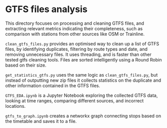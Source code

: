 # GTFS files analysis
This directory focuses on processing and cleaning GTFS files, and extracting relevant metrics indicating their completeness, such as comparison with stations from other sources like OSM or Trainline.

`clean_gtfs_files.py` provides an optimised way to clean up a list of GTFS files, by identifying duplicates, filtering by route types and date, and removing unnecessary files. It uses threading, and is faster than other tested gtfs cleaning tools. Files are sorted intelligently using a Round Robin based on their size.

`get_statistics_gtfs.py` uses the same logic as `clean_gtfs_files.py`, but instead of outputting new zip files it collects statistics on the duplicate and other information contained in the GTFS files.

`GTFS_EDA.ipynb` is a Jupyter Notebook exploring the collected GTFS data, looking at time ranges, comparing different sources, and incorrect locations.

`gtfs_to_graph.ipynb` creates a networkx graph connecting stops based on the timetable and saves it to a file.
